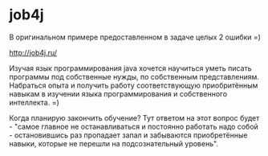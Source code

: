 # job4j

В оригинальном примере предоставленном в задаче целых 2 ошибки =)

http://job4j.ru/

Изучая язык программирования java хочется научиться уметь писать программы под собственные нужды, по собственным представлениям. Набраться опыта и получить работу соответствующую приобритённым навыкам в изучении языка программирования и собственного интеллекта. =)

Когда планирую закончить обучение? Тут ответом на этот вопрос будет - "самое главное не останавливаться и постоянно работать надо собой - остановившись раз пропадает запал и забываются приобретённые навыки, которые не перешли на подсознательный уровень".  
